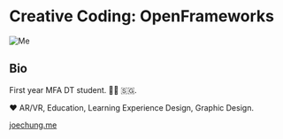 # Creative Coding: OpenFrameworks #

![Me](https://github.com/sycrus/openframeworks/blob/master/images/profile%20pic.jpg?raw=true)

## Bio ##
First year MFA DT student. 🗽🧢 🇸🇬. 

❤️ AR/VR, Education, Learning Experience Design, Graphic Design. 

[joechung.me](joechung.me)
